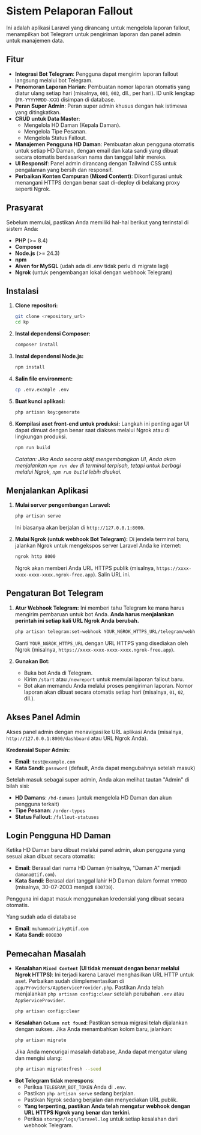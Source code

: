 # Sistem Pelaporan Fallout

Ini adalah aplikasi Laravel yang dirancang untuk mengelola laporan fallout, menampilkan bot Telegram untuk pengiriman laporan dan panel admin untuk manajemen data.

## Fitur

*   **Integrasi Bot Telegram**: Pengguna dapat mengirim laporan fallout langsung melalui bot Telegram.
*   **Penomoran Laporan Harian**: Pembuatan nomor laporan otomatis yang diatur ulang setiap hari (misalnya, `001`, `002`, dll., per hari). ID unik lengkap (`FR-YYYYMMDD-XXX`) disimpan di database.
*   **Peran Super Admin**: Peran super admin khusus dengan hak istimewa yang ditingkatkan.
*   **CRUD untuk Data Master**:
    *   Mengelola HD Daman (Kepala Daman).
    *   Mengelola Tipe Pesanan.
    *   Mengelola Status Fallout.
*   **Manajemen Pengguna HD Daman**: Pembuatan akun pengguna otomatis untuk setiap HD Daman, dengan email dan kata sandi yang dibuat secara otomatis berdasarkan nama dan tanggal lahir mereka.
*   **UI Responsif**: Panel admin dirancang dengan Tailwind CSS untuk pengalaman yang bersih dan responsif.
*   **Perbaikan Konten Campuran (Mixed Content)**: Dikonfigurasi untuk menangani HTTPS dengan benar saat di-deploy di belakang proxy seperti Ngrok.

## Prasyarat

Sebelum memulai, pastikan Anda memiliki hal-hal berikut yang terinstal di sistem Anda:

*   **PHP** (>= 8.4)
*   **Composer**
*   **Node.js** (>= 24.3)
*   **npm** 
*   **Aiven for MySQL** (udah ada di .env tidak perlu di migrate lagi)
*   **Ngrok** (untuk pengembangan lokal dengan webhook Telegram)

## Instalasi

1.  **Clone repositori:**
    ```bash
    git clone <repository_url>
    cd kp
    ```

2.  **Instal dependensi Composer:**
    ```bash
    composer install
    ```

3.  **Instal dependensi Node.js:**
    ```bash
    npm install
    ```

4.  **Salin file environment:**
    ```bash
    cp .env.example .env
    ```

5.  **Buat kunci aplikasi:**
    ```bash
    php artisan key:generate
    ```


6.  **Kompilasi aset front-end untuk produksi:**
    Langkah ini penting agar UI dapat dimuat dengan benar saat diakses melalui Ngrok atau di lingkungan produksi.
    ```bash
    npm run build
    ```
    *Catatan: Jika Anda secara aktif mengembangkan UI, Anda akan menjalankan `npm run dev` di terminal terpisah, tetapi untuk berbagi melalui Ngrok, `npm run build` lebih disukai.*

## Menjalankan Aplikasi

1.  **Mulai server pengembangan Laravel:**
    ```bash
    php artisan serve
    ```
    Ini biasanya akan berjalan di `http://127.0.0.1:8000`.

2.  **Mulai Ngrok (untuk webhook Bot Telegram):**
    Di jendela terminal baru, jalankan Ngrok untuk mengekspos server Laravel Anda ke internet:
    ```bash
    ngrok http 8000
    ```
    Ngrok akan memberi Anda URL HTTPS publik (misalnya, `https://xxxx-xxxx-xxxx-xxxx.ngrok-free.app`). Salin URL ini.

## Pengaturan Bot Telegram

1.  **Atur Webhook Telegram:**
    Ini memberi tahu Telegram ke mana harus mengirim pembaruan untuk bot Anda. **Anda harus menjalankan perintah ini setiap kali URL Ngrok Anda berubah.**
    ```bash
    php artisan telegram:set-webhook YOUR_NGROK_HTTPS_URL/telegram/webhook
    ```
    Ganti `YOUR_NGROK_HTTPS_URL` dengan URL HTTPS yang disediakan oleh Ngrok (misalnya, `https://xxxx-xxxx-xxxx-xxxx.ngrok-free.app`).

2.  **Gunakan Bot:**
    *   Buka bot Anda di Telegram.
    *   Kirim `/start` atau `/newreport` untuk memulai laporan fallout baru.
    *   Bot akan memandu Anda melalui proses pengiriman laporan. Nomor laporan akan dibuat secara otomatis setiap hari (misalnya, `01`, `02`, dll.).

## Akses Panel Admin

Akses panel admin dengan menavigasi ke URL aplikasi Anda (misalnya, `http://127.0.0.1:8000/dashboard` atau URL Ngrok Anda).

**Kredensial Super Admin:**
*   **Email**: `test@example.com`
*   **Kata Sandi**: `password` (default, Anda dapat mengubahnya setelah masuk)

Setelah masuk sebagai super admin, Anda akan melihat tautan "Admin" di bilah sisi:
*   **HD Damans**: `/hd-damans` (untuk mengelola HD Daman dan akun pengguna terkait)
*   **Tipe Pesanan**: `/order-types`
*   **Status Fallout**: `/fallout-statuses`

## Login Pengguna HD Daman

Ketika HD Daman baru dibuat melalui panel admin, akun pengguna yang sesuai akan dibuat secara otomatis:

*   **Email**: Berasal dari nama HD Daman (misalnya, "Daman A" menjadi `damana@tif.com`).
*   **Kata Sandi**: Berasal dari tanggal lahir HD Daman dalam format `YYMMDD` (misalnya, 30-07-2003 menjadi `030730`).

Pengguna ini dapat masuk menggunakan kredensial yang dibuat secara otomatis.

Yang sudah ada di database

*   **Email**: `muhammadrizky@tif.com`
*   **Kata Sandi**: `000830`

## Pemecahan Masalah

*   **Kesalahan `Mixed Content` (UI tidak memuat dengan benar melalui Ngrok HTTPS)**:
    Ini terjadi karena Laravel menghasilkan URL HTTP untuk aset. Perbaikan sudah diimplementasikan di `app/Providers/AppServiceProvider.php`. Pastikan Anda telah menjalankan `php artisan config:clear` setelah perubahan `.env` atau `AppServiceProvider`.
    ```bash
    php artisan config:clear
    ```
*   **Kesalahan `Column not found`**:
    Pastikan semua migrasi telah dijalankan dengan sukses. Jika Anda menambahkan kolom baru, jalankan:
    ```bash
    php artisan migrate
    ```
    Jika Anda mencurigai masalah database, Anda dapat mengatur ulang dan mengisi ulang:
    ```bash
    php artisan migrate:fresh --seed
    ```
*   **Bot Telegram tidak merespons**:
    *   Periksa `TELEGRAM_BOT_TOKEN` Anda di `.env`.
    *   Pastikan `php artisan serve` sedang berjalan.
    *   Pastikan Ngrok sedang berjalan dan menyediakan URL publik.
    *   **Yang terpenting, pastikan Anda telah mengatur webhook dengan URL HTTPS Ngrok yang benar dan terkini.**
    *   Periksa `storage/logs/laravel.log` untuk setiap kesalahan dari webhook Telegram.